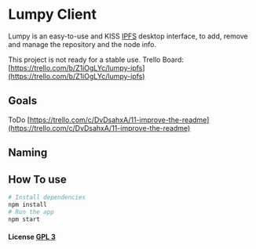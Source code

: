 # Lumpy Client
Lumpy is an easy-to-use and KISS [IPFS](http://ipfs.io) desktop interface, to add,
remove and manage the repository and the node info.

This project is not ready for a stable use.
Trello Board: [https://trello.com/b/Z1iOgLYc/lumpy-ipfs](https://trello.com/b/Z1iOgLYc/lumpy-ipfs)
## Goals
ToDo [https://trello.com/c/DvDsahxA/11-improve-the-readme](https://trello.com/c/DvDsahxA/11-improve-the-readme)

## Naming

## How To use

```bash
# Install dependencies
npm install
# Run the app
npm start
```

#### License [GPL 3](LICENSE.md)
